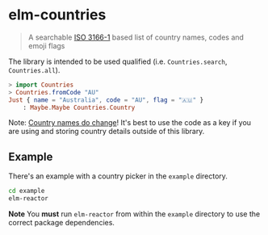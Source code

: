 # elm-countries

> A searchable [ISO 3166-1](https://en.wikipedia.org/wiki/ISO_3166-1) based list of country names, codes and emoji flags

The library is intended to be used qualified (i.e. `Countries.search`, `Countries.all`).

```elm
> import Countries
> Countries.fromCode "AU"
Just { name = "Australia", code = "AU", flag = "🇦🇺" }
    : Maybe.Maybe Countries.Country
```

Note: [Country names do change](https://github.com/supermario/elm-countries/commit/0c0475df983c35f936a19c14383385ca4bc96cb5)! It's best to use the code as a key if you are using and storing country details outside of this library.

## Example

There's an example with a country picker in the `example` directory.

```sh
cd example
elm-reactor
```

**Note** You **must** run `elm-reactor` from within the `example` directory to use the correct package dependencies.
